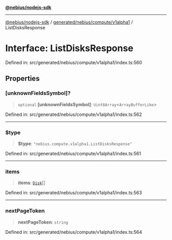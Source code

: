 [**@nebius/nodejs-sdk**](../../../../../README.md)

---

[@nebius/nodejs-sdk](../../../../../README.md) / [generated/nebius/compute/v1alpha1](../README.md) / ListDisksResponse

# Interface: ListDisksResponse

Defined in: src/generated/nebius/compute/v1alpha1/index.ts:560

## Properties

### \[unknownFieldsSymbol\]?

> `optional` **\[unknownFieldsSymbol\]**: `Uint8Array`\<`ArrayBufferLike`\>

Defined in: src/generated/nebius/compute/v1alpha1/index.ts:562

---

### $type

> **$type**: `"nebius.compute.v1alpha1.ListDisksResponse"`

Defined in: src/generated/nebius/compute/v1alpha1/index.ts:561

---

### items

> **items**: [`Disk`](Disk.md)[]

Defined in: src/generated/nebius/compute/v1alpha1/index.ts:563

---

### nextPageToken

> **nextPageToken**: `string`

Defined in: src/generated/nebius/compute/v1alpha1/index.ts:564

